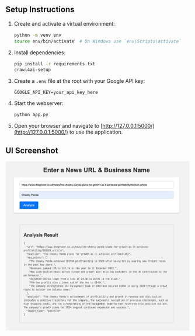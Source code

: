 ## Setup Instructions

1. Create and activate a virtual environment:
   ```bash
   python -m venv env
   source env/bin/activate  # On Windows use `env\Scripts\activate`
   ```

2. Install dependencies:
   ```bash
   pip install -r requirements.txt
   crawl4ai-setup
   ```

3. Create a `.env` file at the root with your Google API key:
   ```
   GOOGLE_API_KEY=your_api_key_here
   ```

4. Start the webserver:
   ```bash
   python app.py
   ```

5. Open your browser and navigate to [http://127.0.0.1:5000/](http://127.0.0.1:5000/) to use the application.


## UI Screenshot

![UI Screenshot](./static/image.png)
